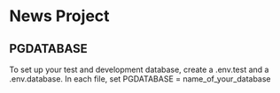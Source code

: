 # News Project

## PGDATABASE

To set up your test and development database, create a .env.test and a .env.database.
In each file, set PGDATABASE = name_of_your_database